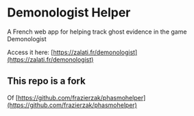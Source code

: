 # Demonologist Helper
A French web app for helping track ghost evidence in the game Demonologist

Access it here: [https://zalati.fr/demonologist](https://zalati.fr/demonologist)

## This repo is a fork
Of [https://github.com/frazierzak/phasmohelper](https://github.com/frazierzak/phasmohelper)
